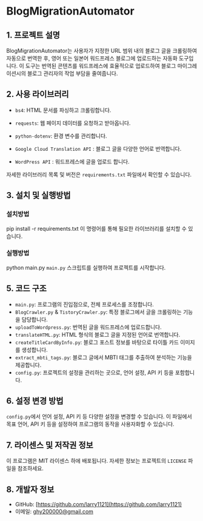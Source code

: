 # BlogMigrationAutomator

## 1. 프로젝트 설명

BlogMigrationAutomator는 사용자가 지정한 URL 범위 내의 블로그 글을 크롤링하여 자동으로 번역한 후, 영어 또는 일본어 워드프레스 블로그에 업로드하는 자동화 도구입니다. 이 도구는 번역된 콘텐츠를 워드프레스에 효율적으로 업로드하여 블로그 마이그레이션시의 블로그 관리자의 작업 부담을 줄여줍니다.

## 2. 사용 라이브러리

- `bs4`: HTML 문서를 파싱하고 크롤링합니다.
- `requests`: 웹 페이지 데이터를 요청하고 받아옵니다.
- `python-dotenv`: 환경 변수를 관리합니다.

- `Google Cloud Translation API` : 블로그 글을 다양한 언어로 번역합니다.
- `WordPress API` : 워드프레스에 글을 업로드 합니다.

자세한 라이브러리 목록 및 버전은 `requirements.txt` 파일에서 확인할 수 있습니다.

## 3. 설치 및 실행방법

### 설치방법
pip install -r requirements.txt
이 명령어를 통해 필요한 라이브러리를 설치할 수 있습니다.

### 실행방법
python main.py
`main.py` 스크립트를 실행하여 프로젝트를 시작합니다.

## 5. 코드 구조

- `main.py`: 프로그램의 진입점으로, 전체 프로세스를 조정합니다.
- `BlogCrawler.py` & `TistoryCrawler.py`: 특정 블로그에서 글을 크롤링하는 기능을 담당합니다.
- `uploadToWordpress.py`: 번역된 글을 워드프레스에 업로드합니다.
- `translateHTML.py`: HTML 형식의 블로그 글을 지정된 언어로 번역합니다.
- `createTitleCardByInfo.py`: 블로그 포스트 정보를 바탕으로 타이틀 카드 이미지를 생성합니다.
- `extract_mbti_tags.py`: 블로그 글에서 MBTI 태그를 추출하여 분석하는 기능을 제공합니다.
- `config.py`: 프로젝트의 설정을 관리하는 곳으로, 언어 설정, API 키 등을 포함합니다.

## 6. 설정 변경 방법

`config.py`에서 언어 설정, API 키 등 다양한 설정을 변경할 수 있습니다. 이 파일에서 목표 언어, API 키 등을 설정하여 프로그램의 동작을 사용자화할 수 있습니다.

## 7. 라이센스 및 저작권 정보

이 프로그램은 MIT 라이센스 하에 배포됩니다. 자세한 정보는 프로젝트의 `LICENSE` 파일을 참조하세요.

## 8. 개발자 정보

- GitHub: [https://github.com/larry1121](https://github.com/larry1121)
- 이메일: [ghy200000@gmail.com](mailto:ghy200000@gmail.com)

